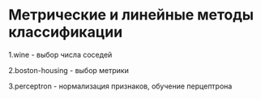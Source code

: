 # Метрические и линейные методы классификации

1.wine - выбор числа соседей

2.boston-housing - выбор метрики

3.perceptron - нормализация признаков, обучение перцептрона
